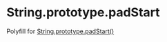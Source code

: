# String.prototype.padStart
Polyfill for [String.prototype.padStart()](https://developer.mozilla.org/en-US/docs/Web/JavaScript/Reference/Global_Objects/String/padStart)
